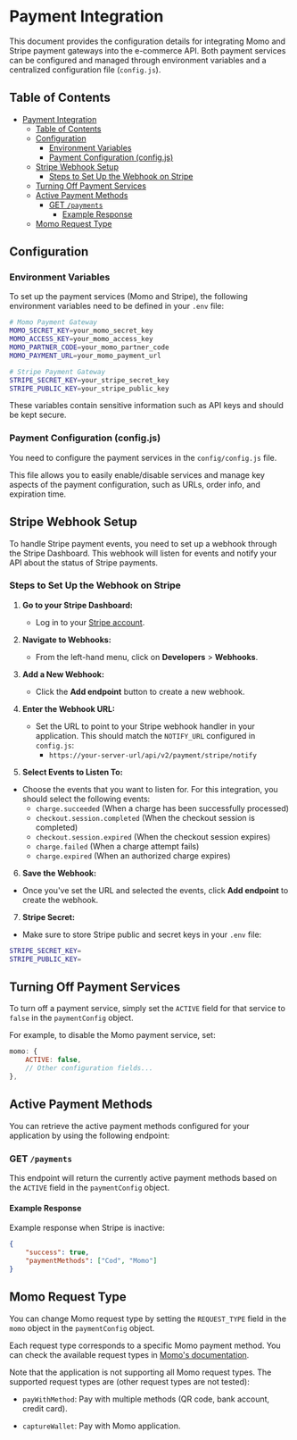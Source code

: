 # Payment Integration

This document provides the configuration details for integrating Momo and Stripe payment gateways into the e-commerce API. Both payment services can be configured and managed through environment variables and a centralized configuration file (`config.js`).

## Table of Contents

-   [Payment Integration](#payment-integration)
    -   [Table of Contents](#table-of-contents)
    -   [Configuration](#configuration)
        -   [Environment Variables](#environment-variables)
        -   [Payment Configuration (config.js)](#payment-configuration-configjs)
    -   [Stripe Webhook Setup](#stripe-webhook-setup)
        -   [Steps to Set Up the Webhook on Stripe](#steps-to-set-up-the-webhook-on-stripe)
    -   [Turning Off Payment Services](#turning-off-payment-services)
    -   [Active Payment Methods](#active-payment-methods)
        -   [GET `/payments`](#get-payments)
            -   [Example Response](#example-response)
    -   [Momo Request Type](#momo-request-type)

## Configuration

### Environment Variables

To set up the payment services (Momo and Stripe), the following environment variables need to be defined in your `.env` file:

```bash
# Momo Payment Gateway
MOMO_SECRET_KEY=your_momo_secret_key
MOMO_ACCESS_KEY=your_momo_access_key
MOMO_PARTNER_CODE=your_momo_partner_code
MOMO_PAYMENT_URL=your_momo_payment_url

# Stripe Payment Gateway
STRIPE_SECRET_KEY=your_stripe_secret_key
STRIPE_PUBLIC_KEY=your_stripe_public_key
```

These variables contain sensitive information such as API keys and should be kept secure.

### Payment Configuration (config.js)

You need to configure the payment services in the `config/config.js` file.

This file allows you to easily enable/disable services and manage key aspects of the payment configuration, such as URLs, order info, and expiration time.

## Stripe Webhook Setup

To handle Stripe payment events, you need to set up a webhook through the Stripe Dashboard. This webhook will listen for events and notify your API about the status of Stripe payments.

### Steps to Set Up the Webhook on Stripe

1. **Go to your Stripe Dashboard:**
    - Log in to your [Stripe account](https://dashboard.stripe.com).
2. **Navigate to Webhooks:**

    - From the left-hand menu, click on **Developers** > **Webhooks**.

3. **Add a New Webhook:**

    - Click the **Add endpoint** button to create a new webhook.

4. **Enter the Webhook URL:**

    - Set the URL to point to your Stripe webhook handler in your application. This should match the `NOTIFY_URL` configured in `config.js`:
        - `https://your-server-url/api/v2/payment/stripe/notify`

5. **Select Events to Listen To:**

-   Choose the events that you want to listen for. For this integration, you should select the following events:
    -   `charge.succeeded` (When a charge has been successfully processed)
    -   `checkout.session.completed` (When the checkout session is completed)
    -   `checkout.session.expired` (When the checkout session expires)
    -   `charge.failed` (When a charge attempt fails)
    -   `charge.expired` (When an authorized charge expires)

6. **Save the Webhook:**

-   Once you've set the URL and selected the events, click **Add endpoint** to create the webhook.

7. **Stripe Secret:**

-   Make sure to store Stripe public and secret keys in your `.env` file:

```bash
STRIPE_SECRET_KEY=
STRIPE_PUBLIC_KEY=
```

## Turning Off Payment Services

To turn off a payment service, simply set the `ACTIVE` field for that service to `false` in the `paymentConfig` object.

For example, to disable the Momo payment service, set:

```javascript
momo: {
    ACTIVE: false,
    // Other configuration fields...
},
```

## Active Payment Methods

You can retrieve the active payment methods configured for your application by using the following endpoint:

### GET `/payments`

This endpoint will return the currently active payment methods based on the `ACTIVE` field in the `paymentConfig` object.

#### Example Response

Example response when Stripe is inactive:

```json
{
    "success": true,
    "paymentMethods": ["Cod", "Momo"]
}
```

## Momo Request Type

You can change Momo request type by setting the `REQUEST_TYPE` field in the `momo` object in the `paymentConfig` object.

Each request type corresponds to a specific Momo payment method. You can check the available request types in [Momo's documentation](https://developers.momo.vn/v3/vi/docs/payment/api/wallet/onetime).

Note that the application is not supporting all Momo request types. The supported request types are (other request types are not tested):

-   `payWithMethod`: Pay with multiple methods (QR code, bank account, credit card).

-   `captureWallet`: Pay with Momo application.
